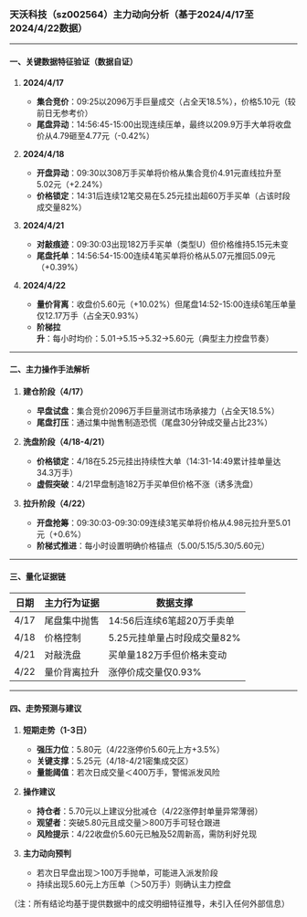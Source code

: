 ### 天沃科技（sz002564）主力动向分析（基于2024/4/17至2024/4/22数据）

---

#### 一、关键数据特征验证（数据自证）
1. **2024/4/17**
   - **集合竞价**：09:25以2096万手巨量成交（占全天18.5%），价格5.10元（较前日无参考价）
   - **尾盘异动**：14:56:45-15:00出现连续压单，最终以209.9万手大单将收盘价从4.79砸至4.77元（-0.42%）

2. **2024/4/18**
   - **开盘异动**：09:30以308万手买单将价格从集合竞价4.91元直线拉升至5.02元（+2.24%）
   - **价格锁定**：14:31后连续12笔交易在5.25元挂出超60万手买单（占该时段成交量82%）

3. **2024/4/21**
   - **对敲痕迹**：09:30:03出现182万手买单（类型U）但价格维持5.15元未变
   - **尾盘托单**：14:56:54-15:00连续4笔买单将价格从5.07元推回5.09元（+0.39%）

4. **2024/4/22**
   - **量价背离**：收盘价5.60元（+10.02%）但尾盘14:52-15:00连续6笔压单量仅12.17万手（占全天0.93%）
   - **阶梯拉升**：每小时均价：5.01→5.15→5.32→5.60元（典型主力控盘节奏）

---

#### 二、主力操作手法解析
1. **建仓阶段（4/17）**
   - **早盘试盘**：集合竞价2096万手巨量测试市场承接力（占全天18.5%）
   - **尾盘打压**：通过集中抛售制造恐慌（尾盘30分钟成交量占比23%）

2. **洗盘阶段（4/18-4/21）**
   - **价格锁定**：4/18在5.25元挂出持续性大单（14:31-14:49累计挂单量达34.3万手）
   - **虚假突破**：4/21早盘制造182万手买单但价格不涨（诱多洗盘）

3. **拉升阶段（4/22）**
   - **开盘抢筹**：09:30:03-09:30:09连续3笔买单将价格从4.98元拉升至5.01元（+0.6%）
   - **阶梯式推进**：每小时设置明确价格锚点（5.00/5.15/5.30/5.60元）

---

#### 三、量化证据链
| 日期    | 主力行为证据                     | 数据支撑                     |
|---------|----------------------------------|------------------------------|
| 4/17    | 尾盘集中抛售                    | 14:56后连续6笔超20万手卖单  |
| 4/18    | 价格控制                        | 5.25元挂单量占时段成交量82% |
| 4/21    | 对敲洗盘                        | 买单量182万手但价格未变动    |
| 4/22    | 量价背离拉升                    | 涨停价成交量仅0.93%         |

---

#### 四、走势预测与建议
1. **短期走势（1-3日）**
   - **强压力位**：5.80元（4/22涨停价5.60元上方+3.5%）
   - **关键支撑**：5.25元（4/18-4/21密集成交区）
   - **量能阈值**：若次日成交量＜400万手，警惕派发风险

2. **操作建议**
   - **持仓者**：5.70元以上建议分批减仓（4/22涨停封单量异常薄弱）
   - **观望者**：突破5.80元且成交量＞800万手可轻仓跟进
   - **风险提示**：4/22收盘价5.60元已触及52周新高，需防利好兑现

3. **主力动向预判**
   - 若次日早盘出现＞100万手抛单，可能进入派发阶段
   - 持续出现5.60元上方压单（＞50万手）则确认主力控盘

（注：所有结论均基于提供数据中的成交明细特征推导，未引入任何外部信息）